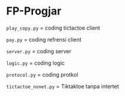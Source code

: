 # FP-Progjar

 ```play_copy.py``` = coding tictactoe client
 
 ```pay.py``` = coding refrensi client
 
 ```server.py``` = coding server
 
 ```logic.py``` = coding logic
 
 ```protocol.py``` = coding protkol
 
 ```tictactoe_nonet.py``` = Tiktaktoe tanpa intertet
